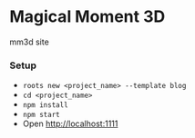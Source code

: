 # Magical Moment 3D

mm3d site

### Setup

- `roots new <project_name> --template blog`
- `cd <project_name>`
- `npm install`
- `npm start`
- Open [http://localhost:1111]()
